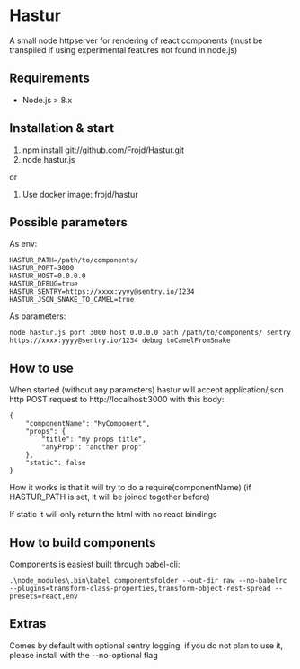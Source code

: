# Hastur
A small node httpserver for rendering of react components (must be transpiled if using experimental features not found in node.js)

## Requirements
- Node.js > 8.x

## Installation & start
1. npm install git://github.com/Frojd/Hastur.git
2. node hastur.js

or

1. Use docker image: frojd/hastur

## Possible parameters

As env:

    HASTUR_PATH=/path/to/components/
    HASTUR_PORT=3000
    HASTUR_HOST=0.0.0.0
    HASTUR_DEBUG=true
    HASTUR_SENTRY=https://xxxx:yyyy@sentry.io/1234
    HASTUR_JSON_SNAKE_TO_CAMEL=true

As parameters:

    node hastur.js port 3000 host 0.0.0.0 path /path/to/components/ sentry https://xxxx:yyyy@sentry.io/1234 debug toCamelFromSnake

## How to use

When started (without any parameters) hastur will accept application/json http POST request to http://localhost:3000 with this body:
    
    {
        "componentName": "MyComponent",
        "props": {
            "title": "my props title",
            "anyProp": "another prop"
        },
        "static": false
    }

How it works is that it will try to do a require(componentName) (if HASTUR_PATH is set, it will be joined together before)

If static it will only return the html with no react bindings

## How to build components

Components is easiest built through babel-cli:

    .\node_modules\.bin\babel componentsfolder --out-dir raw --no-babelrc --plugins=transform-class-properties,transform-object-rest-spread --presets=react,env

## Extras

Comes by default with optional sentry logging, if you do not plan to use it, please install with the --no-optional flag
